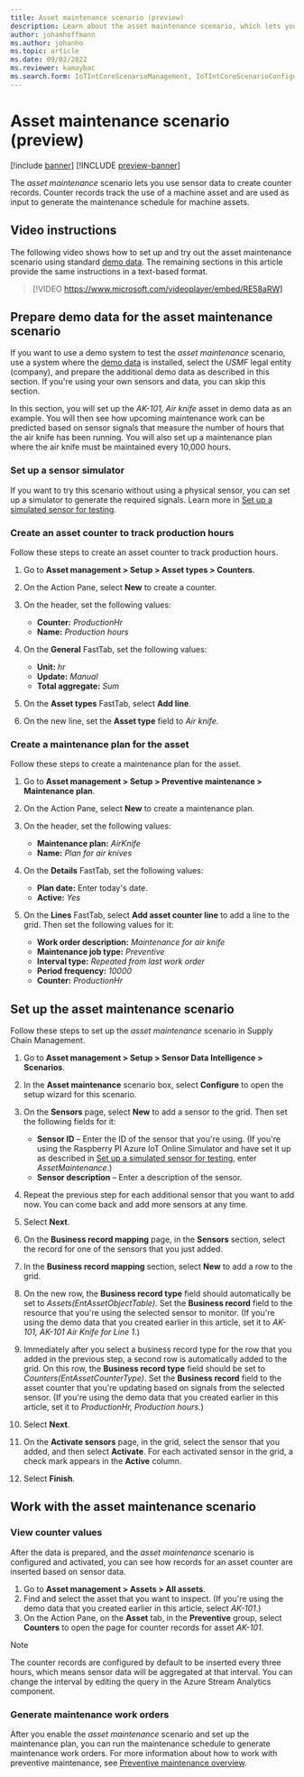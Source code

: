 ```yaml
---
title: Asset maintenance scenario (preview)
description: Learn about the asset maintenance scenario, which lets you use sensor data to create counter records that track the use of a machine asset.
author: johanhoffmann
ms.author: johanho
ms.topic: article
ms.date: 09/02/2022
ms.reviewer: kamaybac
ms.search.form: IoTIntCoreScenarioManagement, IoTIntCoreScenarioConfigurationWizardV2, EntAssetCounter
---
```


# Asset maintenance scenario (preview)

[!include [banner](../includes/banner.md)]
[!INCLUDE [preview-banner](~/../shared-content/shared/preview-includes/preview-banner.md)]
<!-- KFM: Preview until further notice -->

The *asset maintenance* scenario lets you use sensor data to create counter records. Counter records track the use of a machine asset and are used as input to generate the maintenance schedule for machine assets.

## Video instructions

The following video shows how to set up and try out the asset maintenance scenario using standard [demo data](../../fin-ops-core/fin-ops/get-started/demo-data.md). The remaining sections in this article provide the same instructions in a text-based format.

> [!VIDEO https://www.microsoft.com/videoplayer/embed/RE58aRW]

## Prepare demo data for the asset maintenance scenario

If you want to use a demo system to test the *asset maintenance* scenario, use a system where the [demo data](../../fin-ops-core/fin-ops/get-started/demo-data.md) is installed, select the *USMF* legal entity (company), and prepare the additional demo data as described in this section. If you're using your own sensors and data, you can skip this section.

In this section, you will set up the *AK-101, Air knife* asset in demo data as an example. You will then see how upcoming maintenance work can be predicted based on sensor signals that measure the number of hours that the air knife has been running. You will also set up a maintenance plan where the air knife must be maintained every 10,000 hours.

### Set up a sensor simulator

If you want to try this scenario without using a physical sensor, you can set up a simulator to generate the required signals. Learn more in [Set up a simulated sensor for testing](sdi-set-up-simulated-sensor.md).

### Create an asset counter to track production hours

Follow these steps to create an asset counter to track production hours.

1. Go to **Asset management \> Setup \> Asset types \> Counters**.
1. On the Action Pane, select **New** to create a counter.
1. On the header, set the following values:

    - **Counter:** *ProductionHr*
    - **Name:** *Production hours*

1. On the **General** FastTab, set the following values:

    - **Unit:** *hr*
    - **Update:** *Manual*
    - **Total aggregate:** *Sum*

1. On the **Asset types** FastTab, select **Add line**.
1. On the new line, set the **Asset type** field to *Air knife*.

### Create a maintenance plan for the asset

Follow these steps to create a maintenance plan for the asset.

1. Go to **Asset management \> Setup \> Preventive maintenance \> Maintenance plan**.
1. On the Action Pane, select **New** to create a maintenance plan.
1. On the header, set the following values:

    - **Maintenance plan:** *AirKnife*
    - **Name:** *Plan for air knives*

1. On the **Details** FastTab, set the following values:

    - **Plan date:** Enter today's date.
    - **Active:** *Yes*

1. On the **Lines** FastTab, select **Add asset counter line** to add a line to the grid. Then set the following values for it:

    - **Work order description:** *Maintenance for air knife*
    - **Maintenance job type:** *Preventive*
    - **Interval type:** *Repeated from last work order*
    - **Period frequency:** *10000*
    - **Counter:** *ProductionHr*

## Set up the asset maintenance scenario

Follow these steps to set up the *asset maintenance* scenario in Supply Chain Management.

1. Go to **Asset management \> Setup \> Sensor Data Intelligence \> Scenarios**.
1. In the **Asset maintenance** scenario box, select **Configure** to open the setup wizard for this scenario.
1. On the **Sensors** page, select **New** to add a sensor to the grid. Then set the following fields for it:

    - **Sensor ID** – Enter the ID of the sensor that you're using. (If you're using the Raspberry PI Azure IoT Online Simulator and have set it up as described in [Set up a simulated sensor for testing](sdi-set-up-simulated-sensor.md), enter *AssetMaintenance*.)
    - **Sensor description** – Enter a description of the sensor.

1. Repeat the previous step for each additional sensor that you want to add now. You can come back and add more sensors at any time.
1. Select **Next**.
1. On the **Business record mapping** page, in the **Sensors** section, select the record for one of the sensors that you just added.
1. In the **Business record mapping** section, select **New** to add a row to the grid.
1. On the new row, the **Business record type** field should automatically be set to *Assets(EntAssetObjectTable)*. Set the **Business record** field to the resource that you're using the selected sensor to monitor. (If you're using the demo data that you created earlier in this article, set it to *AK-101, AK-101 Air Knife for Line 1*.)
1. Immediately after you select a business record type for the row that you added in the previous step, a second row is automatically added to the grid. On this row, the **Business record type** field should be set to *Counters(EntAssetCounterType)*. Set the **Business record** field to the asset counter that you're updating based on signals from the selected sensor. (If you're using the demo data that you created earlier in this article, set it to *ProductionHr, Production hours*.)
1. Select **Next**.
1. On the **Activate sensors** page, in the grid, select the sensor that you added, and then select **Activate**. For each activated sensor in the grid, a check mark appears in the **Active** column.
1. Select **Finish**.

## Work with the asset maintenance scenario

### View counter values

After the data is prepared, and the *asset maintenance* scenario is configured and activated, you can see how records for an asset counter are inserted based on sensor data.

1. Go to **Asset management \> Assets \> All assets**.
1. Find and select the asset that you want to inspect. (If you're using the demo data that you created earlier in this article, select *AK-101*.)
1. On the Action Pane, on the **Asset** tab, in the **Preventive** group, select **Counters** to open the page for counter records for asset *AK-101*.

> [!NOTE]
> The counter records are configured by default to be inserted every three hours, which means sensor data will be aggregated at that interval. You can change the interval by editing the query in the Azure Stream Analytics component.

### Generate maintenance work orders

After you enable the *asset maintenance* scenario and set up the maintenance plan, you can run the maintenance schedule to generate maintenance work orders. For more information about how to work with preventive maintenance, see [Preventive maintenance overview](../asset-management/preventive-and-reactive-maintenance/preventive-maintenance-overview.md).

